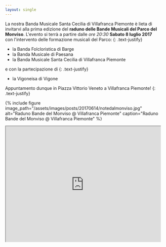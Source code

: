 ```yaml
---
layout: single
---
```

La nostra Banda Musicale Santa Cecilia di Villafranca Piemonte è lieta di invitarvi alla prima edizione del **raduno delle Bande Musicali del Parco del Monviso**. L'evento si terrà a partire dalle *ore 20:30* **Sabato 8 luglio 2017** con l'intervento delle formazione musicali del Parco:
{: .text-justify}  

- la Banda Folcloristica di Barge
- la Banda Musicale di Paesana
- la Banda Musicale Santa Cecilia di Villafranca Piemonte

e con la partecipazione di
{: .text-justify}  

- la Vigoneisa di Vigone

Appuntamento dunque in Piazza Vittorio Veneto a Villafranca Piemonte! 
{: .text-justify}  

{% include figure image_path="/assets/images/posts/20170614/notedalmonviso.jpg" alt="Raduno Bande del Monviso @ Villafranca Piemonte" caption="Raduno Bande del Monviso @ Villafranca Piemonte" %}

<style>
.map-responsive{
    overflow:hidden;
    padding-bottom:75%;
    position:relative;
    height:0;
}
.map-responsive iframe{
    left:0;
    top:0;
    height:100%;
    width:100%;
    position:absolute;
}

</style>
<div class="map-responsive">
<iframe src="https://www.google.com/maps/d/u/0/embed?mid=1X_UErg8z2Xy5oKNfPGtXL4s_FAM" width="640" height="480"></iframe>
</div>